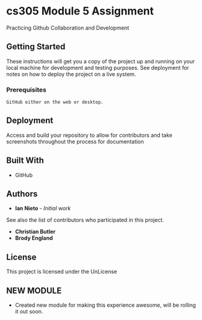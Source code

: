 # cs305 Module 5 Assignment

Practicing Github Collaboration and Development

## Getting Started

These instructions will get you a copy of the project up and running on your local machine for development and testing purposes. See deployment for notes on how to deploy the project on a live system.

### Prerequisites

```
GitHub either on the web or desktop.
```

## Deployment

Access and build your repository to allow for contributors and take screenshots throughout the process for documentation

## Built With

* GitHub

## Authors

* **Ian Nieto** - *Initial work*

See also the list of contributors who participated in this project.
* **Christian Butler**
* **Brody England**

## License

This project is licensed under the UnLicense

## NEW MODULE
* Created new module for making this experience awesome, will be rolling it out soon.
